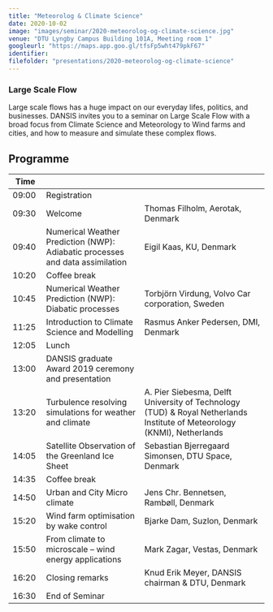 ```yaml
---
title: "Meteorolog & Climate Science"
date: 2020-10-02
image: "images/seminar/2020-meteorolog-og-climate-science.jpg"
venue: "DTU Lyngby Campus Building 101A, Meeting room 1"
googleurl: "https://maps.app.goo.gl/tfsFp5wht479pkF67"
identifier:
filefolder: "presentations/2020-meteorolog-og-climate-science"
---
```


### Large Scale Flow
Large scale flows has a huge impact on our everyday lifes, politics, and businesses. DANSIS invites you to a seminar on Large Scale Flow with a broad focus from Climate Science and Meteorology to Wind farms and cities, and how to measure and simulate these complex flows.


## Programme

| Time  |             |             |
| ----- | ----------- | ----------- |
| 09:00 | Registration|             |
|09:30 | Welcome     | Thomas Filholm,  Aerotak, Denmark|
|09:40 | Numerical Weather Prediction (NWP): Adiabatic processes and data assimilation  | Eigil Kaas, KU, Denmark |
| 10:20 | Coffee break | |
| 10:45 | Numerical Weather Prediction (NWP): Diabatic processes  |  Torbjörn Virdung, Volvo Car corporation, Sweden |
| 11:25 |  Introduction to Climate Science and Modelling  | Rasmus Anker Pedersen, DMI, Denmark |
| 12:05 | Lunch |  |
| 13:00 | DANSIS graduate Award 2019 ceremony and presentation | |
| 13:20 | Turbulence resolving simulations for weather and climate | A. Pier Siebesma, Delft University of Technology (TUD)  & Royal Netherlands Institute of Meteorology (KNMI), Netherlands | 
| 14:05 |  Satellite Observation of the Greenland Ice Sheet |  Sebastian Bjerregaard Simonsen, DTU Space, Denmark|
| 14:35 | Coffee break | |
| 14:50 | Urban and City Micro climate | Jens Chr. Bennetsen, Rambøll, Denmark |
| 15:20 | Wind farm optimisation by wake control | Bjarke Dam, Suzlon, Denmark  |
| 15:50 | From climate to microscale – wind energy applications | Mark Zagar, Vestas, Denmark  |
| 16:20 | Closing remarks |Knud Erik Meyer, DANSIS chairman & DTU, Denmark  |
| 16:30 | End of Seminar | |